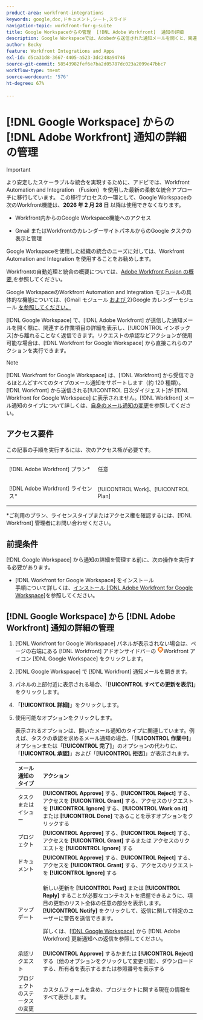 ```yaml
---
product-area: workfront-integrations
keywords: google,doc,ドキュメント,シート,スライド
navigation-topic: workfront-for-g-suite
title: Google Workspaceからの管理  [!DNL Adobe Workfront]  通知の詳細
description: Google Workspaceでは、Adobeから送信された通知メールを開くと、関連する作業項目の詳細を表示して  [!DNL Workfront]  インボックスから移動せずに返信できます。 リクエストの承認など、アクションが使用可能な場合、Google WorkspaceのWorkfrontから直接アクションを実行できます。
author: Becky
feature: Workfront Integrations and Apps
exl-id: d5ca31d8-3667-4405-a523-3dc248a94746
source-git-commit: 58543982fef6e7ba2d05787dc023a2099e47bbc7
workflow-type: tm+mt
source-wordcount: '576'
ht-degree: 67%

---
```


# [!DNL Google Workspace] からの [!DNL Adobe Workfront] 通知の詳細の管理

>[!IMPORTANT]
>
>より安定したスケーラブルな統合を実現するために、アドビでは、Workfront Automation and Integration （Fusion）を使用した最新の柔軟な統合アプローチに移行しています。 この移行プロセスの一環として、Google Workspaceの次のWorkfront機能は、**2026 年 2 月 28 日** 以降は使用できなくなります。
>
>* Workfront内からのGoogle Workspace機能へのアクセス
>
>* Gmail またはWorkfrontのカレンダーサイトパネルからのGoogle タスクの表示と管理
>
>Google Workspaceを使用した組織の統合のニーズに対しては、Workfront Automation and Integration を使用することをお勧めします。
>
>Workfrontの自動処理と統合の概要については、[Adobe Workfront Fusion の概要 ](https://experienceleague.adobe.com/ja/docs/workfront-fusion/using/get-started-with-fusion/understand-workfront-fusion/workfront-fusion-overview) を参照してください。
>
>Google WorkspaceのWorkfront Automation and Integration モジュールの具体的な機能については、{Gmail モジュール [ および ](https://experienceleague.adobe.com/ja/docs/workfront-fusion/using/references/apps-and-their-modules/third-party-app-connectors/gmail-modules)2}Google カレンダーモジュール [ を参照してください。](https://experienceleague.adobe.com/ja/docs/workfront-fusion/using/references/apps-and-their-modules/third-party-app-connectors/google-calendar-modules)

[!DNL Google Workspace] で、[!DNL Adobe Workfront] が送信した通知メールを開く際に、関連する作業項目の詳細を表示し、[!UICONTROL インボックス]から離れることなく返信できます。リクエストの承認などアクションが使用可能な場合は、[!DNL Workfront for Google Workspace] から直接これらのアクションを実行できます。

>[!NOTE]
>
> [!DNL Workfront for Google Workspace] は、[!DNL Workfront] から受信できるほとんどすべてのタイプのメール通知をサポートします（約 120 種類）。[!DNL Workfront] から送信される[!UICONTROL 日次ダイジェスト]が [!DNL Workfront for Google Workspace] に表示されません。[!DNL Workfront] メール通知のタイプについて詳しくは、[自身のメール通知の変更](../../workfront-basics/using-notifications/activate-or-deactivate-your-own-event-notifications.md)を参照してください。

## アクセス要件

この記事の手順を実行するには、次のアクセス権が必要です。

<table style="table-layout:auto"> 
 <col> 
 <col> 
 <tbody> 
  <tr> 
   <td role="rowheader">[!DNL Adobe Workfront] プラン*</td> 
   <td> <p>任意</p> </td> 
  </tr> 
  <tr> 
   <td role="rowheader">[!DNL Adobe Workfront] ライセンス*</td> 
   <td> <p>[!UICONTROL Work]、[!UICONTROL Plan]</p> </td> 
  </tr> 
  </tbody> 
</table>

&#42;ご利用のプラン、ライセンスタイプまたはアクセス権を確認するには、[!DNL Workfront] 管理者にお問い合わせください。

## 前提条件

[!DNL Google Workspace] から通知の詳細を管理する前に、次の操作を実行する必要があります。

* [!DNL Workfront for Google Workspace] をインストール\
   手順について詳しくは、[インストール [!DNL Adobe Workfront for Google Workspace]](../../workfront-integrations-and-apps/workfront-for-g-suite/install-workfront-for-gsuite.md)を参照してください。

## [!DNL Google Workspace] から [!DNL Adobe Workfront] 通知の詳細の管理

1. [!DNL Workfront for Google Workspace] パネルが表示されない場合は、ページの右端にある [!DNL Workfront] アドオンサイドバーの ![ アイコン ](assets/wf-lion-icon.png)Workfront アイコン [!DNL Google Workspace] をクリックします。
1. [!DNL Google Workspace] で [!DNL Workfront] 通知メールを開きます。
1. パネルの上部付近に表示される場合、「**[!UICONTROL すべての更新を表示]**」をクリックします。
1. 「**[!UICONTROL 詳細]**」をクリックします。
1. 使用可能なオプションをクリックします。

   表示されるオプションは、開いたメール通知のタイプに関連しています。例えば、タスクの承認を求めるメール通知の場合、「**[!UICONTROL 作業中]**」オプションまたは「**[!UICONTROL 完了]**」のオプションの代わりに、「**[!UICONTROL 承認]**」および「**[!UICONTROL 拒否]**」が表示されます。

   <table style="table-layout:auto"> 
    <col> 
    <col> 
    <thead> 
     <tr> 
      <th>メール通知のタイプ</th> 
      <th>アクション</th> 
     </tr> 
    </thead> 
    <tbody> 
     <tr> 
      <td>タスクまたはイシュー</td> 
      <td><strong>[!UICONTROL Approve]</strong> する、<strong>[!UICONTROL Reject]</strong> する、アクセスを <strong>[!UICONTROL Grant]</strong> する、アクセスのリクエストを <strong>[!UICONTROL Ignore]</strong> する、<strong>[!UICONTROL Work on it]</strong> または <strong>[!UICONTROL Done]</strong> であることを示すオプションをクリックする</td> 
     </tr> 
     <tr> 
      <td>プロジェクト</td> 
      <td><strong>[!UICONTROL Approve]</strong> する、<strong>[!UICONTROL Reject]</strong> する、アクセスを <strong>[!UICONTROL Grant]</strong> するまたは アクセスのリクエストを <strong>[!UICONTROL Ignore]</strong> する</td> 
     </tr> 
     <tr> 
      <td>ドキュメント</td> 
      <td><strong>[!UICONTROL Approve]</strong> する、<strong>[!UICONTROL Reject]</strong> する、アクセスを <strong>[!UICONTROL Grant]</strong> する、アクセスのリクエストを <strong>[!UICONTROL Ignore]</strong> する</td> 
     </tr> 
     <tr> 
      <td>アップデート </td> 
      <td> <p>新しい更新を <strong>[!UICONTROL Post]</strong> または <strong>[!UICONTROL Reply]</strong> することが必要なコンテキストを把握できるように、項目の更新のリスト全体の任意の部分を表示します。<strong>[!UICONTROL Notify]</strong> をクリックして、返信に関して特定のユーザーに警告を送信できます。 </p> <p>詳しくは、<a href="../../workfront-integrations-and-apps/workfront-for-g-suite/reply-to-wf-update-notification-from-gsuite.md" class="MCXref xref">[!DNL Google Workspace]</a> から [!DNL Adobe Workfront] 更新通知への返信を参照してください。</p> </td> 
     </tr> 
     <tr> 
      <td>承認リクエスト</td> 
      <td><strong>[!UICONTROL Approve]</strong> するかまたは <strong>[!UICONTROL Reject]</strong> する（他のオプションをクリックして変更可能）、ダウンロードする、所有者を表示するまたは参照番号を表示する</td> 
     </tr> 
     <tr> 
      <td>プロジェクトのステータスの変更</td> 
      <td> カスタムフォームを含め、プロジェクトに関する現在の情報をすべて表示します。 </td> 
     </tr> 
    </tbody> 
   </table>
